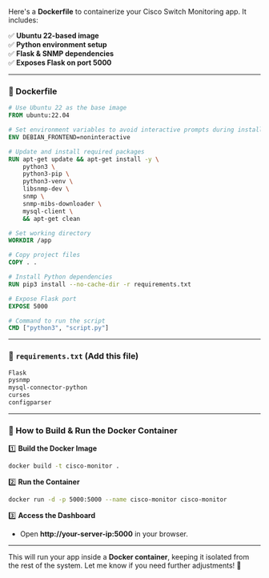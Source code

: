 Here's a **Dockerfile** to containerize your Cisco Switch Monitoring app. It includes:  

✅ **Ubuntu 22-based image**  
✅ **Python environment setup**  
✅ **Flask & SNMP dependencies**  
✅ **Exposes Flask on port 5000**  

---

### **📄 Dockerfile**
```dockerfile
# Use Ubuntu 22 as the base image
FROM ubuntu:22.04

# Set environment variables to avoid interactive prompts during install
ENV DEBIAN_FRONTEND=noninteractive

# Update and install required packages
RUN apt-get update && apt-get install -y \
    python3 \
    python3-pip \
    python3-venv \
    libsnmp-dev \
    snmp \
    snmp-mibs-downloader \
    mysql-client \
    && apt-get clean

# Set working directory
WORKDIR /app

# Copy project files
COPY . .

# Install Python dependencies
RUN pip3 install --no-cache-dir -r requirements.txt

# Expose Flask port
EXPOSE 5000

# Command to run the script
CMD ["python3", "script.py"]
```

---

### **📄 `requirements.txt` (Add this file)**
```txt
Flask
pysnmp
mysql-connector-python
curses
configparser
```

---

### **🚀 How to Build & Run the Docker Container**
1️⃣ **Build the Docker Image**  
```bash
docker build -t cisco-monitor .
```
  
2️⃣ **Run the Container**  
```bash
docker run -d -p 5000:5000 --name cisco-monitor cisco-monitor
```

3️⃣ **Access the Dashboard**  
- Open **http://your-server-ip:5000** in your browser.

---

This will run your app inside a **Docker container**, keeping it isolated from the rest of the system. Let me know if you need further adjustments! 🚀
